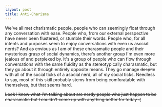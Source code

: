 ```yaml
---
layout: post
title: Anti-Charisma
---
```

We've all met charismatic people, people who can seemingly float through any conversation with ease.
People who, from our external perspective have never been flustered, or stumble their words. People who,
for all intents and purposes seem to enjoy conversations with even us asocial nerds? And as envious as
I am of these charasmatic people and their mysterious grasp of social dynamics, there's another group
I'm even more jealous of and perplexed by. It's a group of people who can flow through conversations with
the same fluidity as the stereotypically charasmatic, but they go about it through entirely opposite means.
They go manage ~~despite~~ with all of the social ticks of a asocial nerd, all of *my* social ticks. 
Needless to say, most of this skill probably stems from being comforatable with themselves, but that seems hard.

~~Look I know what I'm talking about are nerdy people who just happen to be charasmatic but I couldn't come up
with anything better for today :(~~